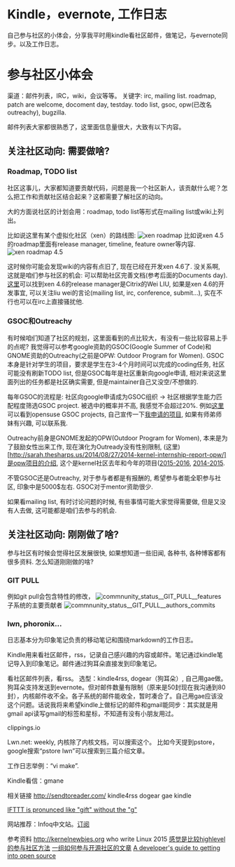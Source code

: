 Kindle，evernote, 工作日志
======================

自己参与社区的小体会，分享我平时用kindle看社区邮件，做笔记，与evernote同步。以及工作日志。

参与社区小体会
========

渠道：邮件列表，IRC，wiki，会议等等。
关键字: irc, mailing list. roadmap, patch are welcome, docoment day, testday.  todo list, gsoc, opw(已改名outreachy), bugzilla.

邮件列表大家都很熟悉了，这里面信息量很大，大致有以下内容。

关注社区动向: 需要做啥?
------------

### Roadmap, TODO list

社区这事儿，大家都知道要贡献代码，问题是我一个社区新人，该贡献什么呢？怎么把工作和贡献社区结合起来？这都需要了解社区的动向。

大的方面说社区的计划会用：roadmap, todo list等形式在mailing list或wiki上列出。

比如说这里有某个虚拟化社区（xen）的路线图:
![xen roadmap](community_status_roadmap_xen_01.png)
比如说xen 4.5的roadmap里面有release manager, timeline, feature owner等内容.
![xen roadmap 4.5](community_status_roadmap_xen_02.png)

这时候你可能会发现wiki的内容有点旧了, 现在已经在开发xen 4.6了. 没关系啊, 这就是咱们参与社区的机会: 可以帮助社区完善文档(参考后面的Documents day).
[这里](https://www.mail-archive.com/xen-devel@lists.xen.org/msg06993.html)可以找到xen 4.6的release manager是Citrix的Wei LIU, 如果是xen 4.6的开发事宜, 可以关注liu wei的言论(mailing list, irc, conference, submit...), 实在不行也可以在irc上直接骚扰他.

### GSOC和Outreachy

有时候咱们知道了社区的规划，这里面看到的点比较大，有没有一些比较容易上手的点呢?
我觉得可以参考google资助的GSOC(Google Summer of Code)和GNOME资助的Outreachy(之前是OPW: Outdoor Program for Women). GSOC本身是针对学生的项目，要求是学生在3-4个月时间可以完成的coding任务, 社区可能没有刷新TODO list, 但是GSOC每年是社区重新向google申请, 相对来说这里面列出的任务都是社区确实需要, 但是maintainer自己又没空/不想做的.

每年GSOC的流程是: 社区向google申请成为GSOC组织 -> 社区根据学生能力匹配程度筛选GSOC project. 被选中的概率并不高, 我感觉不会超过20%.
例如[这里](https://en.opensuse.org/openSUSE:GSOC_ideas)可以看到opensuse GSOC projects, 
自己宣传一下[我申请的项目](https://en.opensuse.org/openSUSE:GSOC_ideas#Build_Service:_Add_ARM64_ILP32_support_for_obs), 如果有师弟师妹有兴趣, 可以联系我.

Outreachy前身是GNOME发起的OPW(Outdoor Program for Women), 本来是为了鼓励女性出来工作, 现在演化为Outready没有性别限制, (这里)[http://sarah.thesharps.us/2014/08/27/2014-kernel-internship-report-opw/]是opw项目的介绍, 这个是kernel社区去年和今年的项目([2015-2016](http://kernelnewbies.org/OutreachyIntro), [2014-2015](http://kernelnewbies.org/OPWRound9).

不管GSOC还是Outreachy, 对于参与者都是有报酬的, 希望参与者能全职参与社区, 印象中是5000$左右. GSOC对于mentor资助很少.

如果看mailing list, 有时讨论问题的时候, 有些事情可能大家觉得需要做, 但是又没有人去做, 这可能都是咱们去参与的机会.

关注社区动向: 刚刚做了啥?
------------

参与社区有时候会觉得社区发展很快, 如果想知道一些旧闻, 各种书, 各种博客都有很多资料. 怎么知道刚刚做的啥?

### GIT PULL

例如git pull会包含特性的修改，
![commnunity_status__GIT_PULL__features](commnunity_status__GIT_PULL__features.jpg)
子系统的主要贡献者
![commnunity_status__GIT_PULL__authors_commits](commnunity_status__GIT_PULL__authors_commits.jpg)

### lwn, phoronix... 


日志基本分为印象笔记负责的移动笔记和围绕markdown的工作日志。
 
Kindle用来看社区邮件，rss，记录自己感兴趣的内容或邮件。笔记通过kindle笔记导入到印象笔记。邮件通过狗耳朵直接发到印象笔记。

看社区邮件列表，看rss。
选型：kindle4rss, dogear（狗耳朵）, 自己用gae做。
狗耳朵支持发送到evernote。但对邮件数量有限制（原来是50封现在我沟通到80封），内核邮件收不全。各子系统的邮件能收全，暂时凑合了。自己用gae应该没这个问题。话说我将来希望kindle上做标记的邮件和gmail能同步：其实就是用gmail api读写gmail的标签和星标，不知道有没有小朋友用过。

clippings.io


Lwn.net: weekly, 内核除了内核文档，可以搜索这个。
比如今天提到pstore，google搜索“pstore lwn”可以搜索到三篇介绍文章。

工作日志举例：“vi make”.
 
Kindle看信：gmane

相关链接
http://sendtoreader.com/
kindle4rss
dogear
gae kindle

[IFTTT is pronunced like "gift" without the "g"](https://ifttt.com/wtf)

网站推荐：Infoq中文站。[订阅](newsletter@mailer.infoq.com)


参考资料
http://kernelnewbies.org
who write Linux 2015
[感觉是比较highlevel的参与社区方法](http://opensource.com/life/15/2/getting-involved-hfoss)
[一组如何参与开源社区的文章](http://opensource.com/resources/beginners-open-source)
[A developer's guide to getting into open source](http://opensource.com/life/15/2/developers-guide-getting-involved-open-source)

